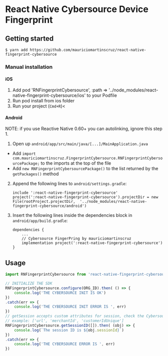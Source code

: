 
# React Native Cybersource Device Fingerprint

## Getting started

`$ yarn add https://github.com/mauriciomartinscruz/react-native-fingerprint-cybersource`

### Manual installation

#### iOS

1. Add pod 'RNFingerprintCybersource', :path => '../node_modules/react-native-fingerprint-cybersource/ios' to your Podfile
2. Run pod install from ios folder
3. Run your project (`Cmd+R`)<

#### Android

NOTE: if you use Reactive Native 0.60+ you can autolinking, ignore this step 1.

1. Open up `android/app/src/main/java/[...]/MainApplication.java`
  - Add `import com.mauriciomartinscruz.FingerprintCybersource.RNFingerprintCybersourcePackage;` to the imports at the top of the file
  - Add `new RNFingerprintCybersourcePackage()` to the list returned by the `getPackages()` method
2. Append the following lines to `android/settings.gradle`:
  	```
  	include ':react-native-fingerprint-cybersource'
  	project(':react-native-fingerprint-cybersource').projectDir = new File(rootProject.projectDir, 	'../node_modules/react-native-fingerprint-cybersource/android')
  	```
3. Insert the following lines inside the dependencies block in `android/app/build.gradle`:
  	```
	dependencies {
		...
		// Cybersource FingerPring by mauriciomartinscruz
		implementation project(':react-native-fingerprint-cybersource')
	}
  	```


## Usage
```javascript
import RNFingerprintCybersource from 'react-native-fingerprint-cybersource'

// INITIALIZE THE SDK
RNFingerprintCybersource.configure(ORG_ID).then( () => {
	console.log('THE CYBERSOURCE INIT IS OK')
})
.catch(err => {
	console.log('THE CYBERSOURCE INIT ERROR IS ', err)
})
// getSession accepts custom attributes for session, check the Cybersource SDK documentation
// example: ['url', 'merchantId', 'customerIdUnique']
RNFingerprintCybersource.getSessionID([]).then( (obj) => {
	console.log(`The session ID is ${obj.sessionId}`)
})
.catch(err => {
	console.log('THE CYBERSOURCE ERROR IS ', err)
})

```
  
